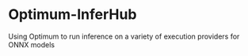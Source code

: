 # Optimum-InferHub
Using Optimum to run inference on a variety of execution providers for ONNX models
